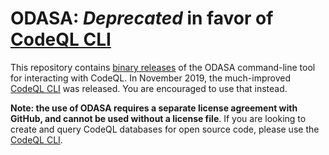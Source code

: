 # ODASA: *Deprecated* in favor of [CodeQL CLI](https://github.com/github/codeql-cli)

This repository contains [binary releases](https://github.com/Semmle/odasa-binaries/releases) of the ODASA command-line tool for interacting with CodeQL. In November 2019, the much-improved [CodeQL CLI](https://github.com/github/codeql-cli) was released. You are encouraged to use that instead.

**Note: the use of ODASA requires a separate license agreement with GitHub, and cannot be used without a license file**. If you are looking to create and query CodeQL databases for open source code, please use the [CodeQL CLI](https://github.com/github/codeql-cli).
